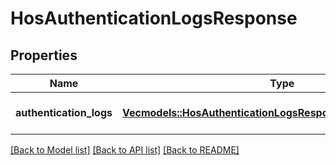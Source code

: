 # HosAuthenticationLogsResponse

## Properties
Name | Type | Description | Notes
------------ | ------------- | ------------- | -------------
**authentication_logs** | [**Vec<models::HosAuthenticationLogsResponseAuthenticationLogs>**](HosAuthenticationLogsResponse_authenticationLogs.md) |  | [optional] [default to None]

[[Back to Model list]](../README.md#documentation-for-models) [[Back to API list]](../README.md#documentation-for-api-endpoints) [[Back to README]](../README.md)


